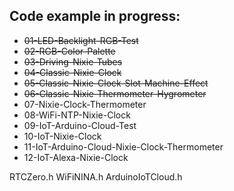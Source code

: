 ## Code example in progress:
- ~~01-LED-Backlight-RGB-Test~~
- ~~02-RGB-Color-Palette~~
- ~~03-Driving-Nixie-Tubes~~
- ~~04-Classic-Nixie-Clock~~
- ~~05-Classic-Nixie-Clock-Slot-Machine-Effect~~
- ~~06-Classic-Nixie-Thermometer-Hygrometer~~
- 07-Nixie-Clock-Thermometer
- 08-WiFi-NTP-Nixie-Clock
- 09-IoT-Arduino-Cloud-Test
- 10-IoT-Nixie-Clock
- 11-IoT-Arduino-Cloud-Nixie-Clock-Thermometer
- 12-IoT-Alexa-Nixie-Clock


RTCZero.h
WiFiNINA.h
ArduinoIoTCloud.h
